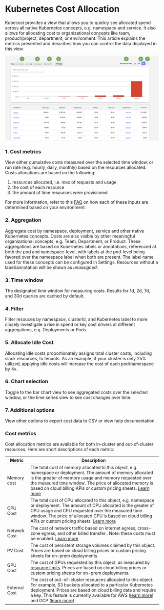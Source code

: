 # Kubernetes Cost Allocation

Kubecost provides a view that allows you to quickly see allocated spend across all native Kubernetes concepts, e.g. namespace and service. It also allows for allocating cost to organizational concepts like team, product/project, department, or environment. This article explains the metrics presented and describes how you can control the data displayed in this view. 

![Cost allocation view](cost-allocation.png)

### 1. Cost metrics 
View either cumulative costs measured over the selected time window, or run rate (e.g. hourly, daily, monthly) based on the resources allocated. Costs allocations are based on the following: 

1) resources allocated, i.e. max of requests and usage
2) the cost of each resource
3) the amount of time resources were provisioned

For more information, refer to this [FAQ](https://github.com/kubecost/cost-model#frequently-asked-questions) on how each of these inputs are determined based on your environment. 

### 2. Aggregation 
Aggregate cost by namespace, deployment, service and other native Kubernetes concepts. Costs are also visible by other meaningful organizational concepts, e.g. Team, Department, or Product. These aggregations are based on Kubernetes labels or annotations, referenced at both the pod and namespace-level, with labels at the pod-level being favored over the namespace label when both are present. The label name used for these concepts can be configured in Settings. Resources without a label/annotation will be shown as _unassigned_.  

### 3. Time window
The designated time window for measuring costs. Results for 1d, 2d, 7d, and 30d queries are cached by default. 

### 4. Filter
Filter resouces by namespace, clusterId, and Kubernetes label to more closely investigate a rise in spend or key cost drivers at different aggregations, e.g. Deployments or Pods.

### 5. Allocate Idle Cost
Allocating idle costs proportionately assigns total cluster costs, including slack resources, to tenants. As an example, if your cluster is only 25% utilized, applying idle costs will increase the cost of each pod/namespace by 4x.

### 6. Chart selection
Toggle to the bar chart view to see aggregated costs over the selected window, or the time series view to see cost changes over time.

### 7. Additional options
View other options to export cost data to CSV or view help documentation.
  
### Cost metrics

Cost allocation metrics are available for both in-cluster and out-of-cluster resources. Here are short descriptions of each metric:

| Metric 	| Description         	| 
|--------------------	|---------------------	|
| Memory cost        	| The total cost of memory allocated to this object, e.g. namespace or deployment. The amount of memory allocated is the greater of memory usage and memory requested over the measured time window. The price of allocated memory is based on cloud billing APIs or custom pricing sheets. [Learn more](https://github.com/kubecost/cost-model#questions)| 
| CPU Cost        	| The total cost of CPU allocated to this object, e.g. namespace or deployment. The amount of CPU allocated is the greater of CPU usage and CPU requested over the measured time window. The price of allocated CPU is based on cloud billing APIs or custom pricing sheets. [Learn more](https://github.com/kubecost/cost-model#questions) | 
| Network Cost        	| The cost of network traffic based on internet egress, cross-zone egress, and other billed transfer.. Note: these costs must be enabled. [Learn more](http://docs.kubecost.com/network-allocation)| 
| PV Cost        	| The cost of persistent storage volumes claimed by this object. Prices are based on cloud billing prices or custom pricing sheets for on-prem deployments. |
| GPU Cost        	| The cost of GPUs requested by this object, as measured by [resource limits](https://kubernetes.io/docs/concepts/configuration/manage-compute-resources-container/). Prices are based on cloud billing prices or custom pricing sheets for on-prem deployments. |
| External Cost        	| The cost of out-of-cluster resources allocated to this object. For example, S3 buckets allocated to a particular Kubernetes deployment. Prices are based on cloud billing data and require a key. This feature is currently available for AWS ([learn more](http://docs.kubecost.com/aws-out-of-cluster.html)) and GCP ([learn more](http://docs.kubecost.com/gcp-out-of-cluster.html)). |

